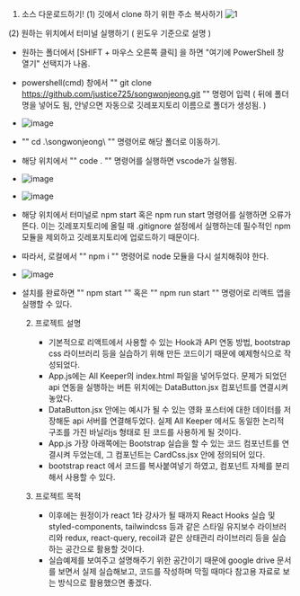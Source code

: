 1. 소스 다운로드하기!
 (1) 깃에서 clone 하기 위한 주소 복사하기
![1](https://github.com/justice725/songwonjeong/assets/84830256/a2c3f98a-6806-451f-bbae-3526c4ad94c2)

 (2) 원하는 위치에서 터미널 실행하기 ( 윈도우 기준으로 설명 )
  - 원하는 폴더에서 [SHIFT + 마우스 오른쪽 클릭] 을 하면 "여기에 PowerShell 창 열기" 선택지가 나옴.
  - powershell(cmd) 창에서 "" git clone https://github.com/justice725/songwonjeong.git "" 명령어 입력 ( 뒤에 폴더명을 넣어도 됨, 안넣으면 자동으로 깃레포지토리 이름으로 폴더가 생성됨. )
  - ![image](https://github.com/justice725/songwonjeong/assets/84830256/e60524a9-3af8-41b2-b7e0-c8d68ba1e7cf)
  - "" cd .\songwonjeong\ "" 명령어로 해당 폴더로 이동하기.
  - 해당 위치에서 "" code . "" 명령어를 실행하면 vscode가 실행됨.
  - ![image](https://github.com/justice725/songwonjeong/assets/84830256/e8df26ab-ceb9-44c6-b57b-3474c640137e)

  - ![image](https://github.com/justice725/songwonjeong/assets/84830256/8ec08a47-0a82-40c7-8257-5f81958fd8b0)
  - 해당 위치에서 터미널로 npm start 혹은 npm run start 명령어를 실행하면 오류가 뜬다. 이는 깃레포지토리에 올릴 때 .gitignore 설정에서 실행하는데 필수적인 npm 모듈을 제외하고 깃레포지토리에 업로드하기 때문이다.
  - 따라서, 로컬에서 "" npm i "" 명령어로 node 모듈을 다시 설치해줘야 한다.
  - ![image](https://github.com/justice725/songwonjeong/assets/84830256/98393095-c425-45b0-9ab2-251fee5a218c)
  - 설치를 완료하면 "" npm start "" 혹은 "" npm run start "" 명령어로 리액트 앱을 실행할 수 있다.



    2. 프로젝트 설명
       - 기본적으로 리액트에서 사용할 수 있는 Hook과 API 연동 방법, bootstrap css 라이브러리 등을 실습하기 위해 만든 코드이기 때문에 예제형식으로 작성되었다.
       - App.js에는 All Keeper의 index.html 파일을 넣어두었다. 문제가 되었던 api 연동을 실행하는 버튼 위치에는 DataButton.jsx 컴포넌트를 연결시켜놓았다.
       - DataButton.jsx 안에는 예시가 될 수 있는 영화 포스터에 대한 데이터를 저장해둔 api 서버를 연결해두었다. 실제 All Keeper 에서도 동일한 논리적 구조를 가진 바닐라js 형태로 된 코드를 사용하게 될 것이다.
       - App.js 가장 아래쪽에는 Bootstrap 실습을 할 수 있는 코드 컴포넌트를 연결시켜 두었는데, 그 컴포넌트는 CardCss.jsx 안에 정의되어 있다.
       - bootstrap react 에서 코드를 복사붙여넣기 하였고, 컴포넌트 자체를 분리해서 사용할 수 있다.
      
    3. 프로젝트 목적
       - 이후에는 원정이가 react 1타 강사가 될 때까지 React Hooks 실습 및 styled-components, tailwindcss 등과 같은 스타일 유지보수 라이브러리와 redux, react-query, recoil과 같은 상태관리 라이브러리 등을 실습하는 공간으로 활용할 것이다.
       - 실습예제를 보여주고 설명해주기 위한 공간이기 때문에 google drive 문서를 보면서 실제 실습해보고, 코드를 작성하며 막힐 때마다 참고용 자료로 보는 방식으로 활용했으면 좋겠다. 
    


